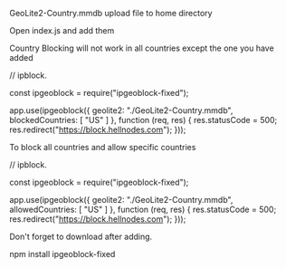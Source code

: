 
GeoLite2-Country.mmdb upload file to home directory

Open index.js and add them


Country Blocking will not work in all countries except the one you have added

// ipblock.

const ipgeoblock = require("ipgeoblock-fixed");

app.use(ipgeoblock({
	geolite2: "./GeoLite2-Country.mmdb",
	blockedCountries: [ "US" ]
}, function (req, res) {
	res.statusCode = 500;
	res.redirect("https://block.hellnodes.com");
}));



To block all countries and allow specific countries

// ipblock.

const ipgeoblock = require("ipgeoblock-fixed");

app.use(ipgeoblock({
	geolite2: "./GeoLite2-Country.mmdb",
	allowedCountries: [ "US" ]
}, function (req, res) {
	res.statusCode = 500;
	res.redirect("https://block.hellnodes.com");
}));



Don't forget to download after adding.

npm install ipgeoblock-fixed



